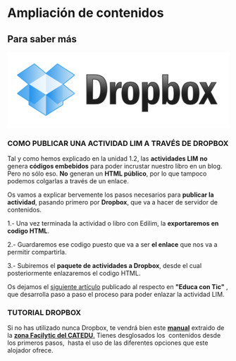 # Ampliación de contenidos

## Para saber más


![Fig 5.11 blogs.protegerse.com Licencia Creative Commons](img/dropbox.png)




### COMO PUBLICAR UNA ACTIVIDAD LIM A TRAVÉS DE DROPBOX

Tal y como hemos explicado en la unidad 1.2, las **actividades LIM** **no** genera **códigos embebidos** para poder incrustar nuestro libro en un blog. Pero no sólo eso. **No** generan un **HTML público**, por lo que tampoco podemos colgarlas a través de un enlace.

Os vamos a explicar bervemente los pasos necesarios para **publicar la actividad**, pasando primero por **Dropbox**, que va a hacer de servidor de contenidos.

1.- Una vez terminada la actividad o libro con Edilim, la **exportaremos en codigo HTML**.

2.- Guardaremos ese codigo puesto que va a ser **el enlace** que nos va a permitir compartirla.

3.- Subiremos el **paquete de actividades a Dropbox**, desde el cual posteriormente enlazaremos el codigo HTML.

Os dejamos el [siguiente artículo](http://www.educacontic.es/blog/como-publicar-un-archivo-en-dropbox) publicado al respecto en **"Educa con Tic"** , que desarrolla paso a paso el proceso para poder enlazar la actividad LIM.

### TUTORIAL DROPBOX

Si no has utilizado nunca Dropbox, te vendrá bien este [**manual**](http://facilytic.catedu.es/2013/05/16/dropbox/) extraido de la [**zona Facilytic del CATEDU**.](http://facilytic.catedu.es/) Tienes desglosados los  contenidos desde los primeros pasos,  hasta el uso de las diferentes opciones que este alojador ofrece.


